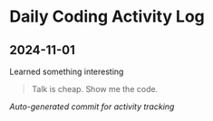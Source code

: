# Daily Coding Activity Log

## 2024-11-01

Learned something interesting

> Talk is cheap. Show me the code.

*Auto-generated commit for activity tracking*
